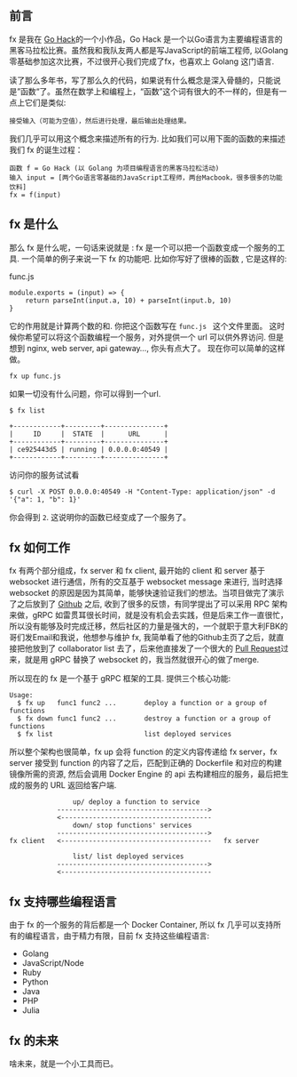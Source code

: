 ## 前言

fx 是我在 [Go Hack](http://gohack2017.golangfoundation.org/)的一个小作品，Go Hack 是一个以Go语言为主要编程语言的黑客马拉松比赛。虽然我和我队友两人都是写JavaScript的前端工程师, 以Golang 零基础参加这次比赛，不过很开心我们完成了fx，也喜欢上 Golang 这门语言.


读了那么多年书，写了那么久的代码，如果说有什么概念是深入骨髓的，只能说是”函数“了。虽然在数学上和编程上，“函数”这个词有很大的不一样的，但是有一点上它们是类似:

```
接受输入（可能为空值），然后进行处理，最后输出处理结果。
```

我们几乎可以用这个概念来描述所有的行为. 比如我们可以用下面的函数的来描述我们 fx 的诞生过程：

```
函数 f = Go Hack (以 Golang 为项目编程语言的黑客马拉松活动)
输入 input = [两个Go语言零基础的JavaScript工程师，两台Macbook，很多很多的功能饮料]
fx = f(input)
```

## fx 是什么

那么 fx 是什么呢，一句话来说就是 : fx 是一个可以把一个函数变成一个服务的工具.  一个简单的例子来说一下 fx 的功能吧. 比如你写好了很棒的函数 , 它是这样的:

func.js
```
module.exports = (input) => {
    return parseInt(input.a, 10) + parseInt(input.b, 10)
}
```

它的作用就是计算两个数的和.  你把这个函数写在 `func.js ` 这个文件里面。 这时候你希望可以将这个函数编程一个服务，对外提供一个 url 可以供外界访问.  但是想到 nginx, web server,  api gateway…, 你头有点大了。 现在你可以简单的这样做。

```
fx up func.js
```

如果一切没有什么问题，你可以得到一个url.

```
$ fx list

+------------+---------+---------------+
|     ID     |  STATE  |      URL      |
+------------+---------+---------------+
| ce925443d5 | running | 0.0.0.0:40549 |
+------------+---------+---------------+
```

访问你的服务试试看

```
$ curl -X POST 0.0.0.0:40549 -H "Content-Type: application/json" -d '{"a": 1, "b": 1}'
```

你会得到 `2`. 这说明你的函数已经变成了一个服务了。


## fx 如何工作

fx 有两个部分组成，fx server 和 fx client, 最开始的 client 和 server 基于 websocket 进行通信，所有的交互基于 websocket message 来进行, 当时选择 websocket 的原因是因为其简单，能够快速验证我们的想法。当项目做完了演示了之后放到了 [Github](https://github.com/***REMOVED***/fx) 之后, 收到了很多的反馈，有同学提出了可以采用 RPC 架构来做，gRPC 如雷贯耳很长时间，就是没有机会去实践，但是后来工作一直很忙，所以没有能够及时完成迁移，然后社区的力量是强大的，一个就职于意大利FBK的哥们发Email和我说，他想参与维护 fx, 我简单看了他的Github主页了之后，就直接把他放到了 collaborator   list 去了，后来他直接发了一个很大的 [Pull Request](https://github.com/***REMOVED***/fx/pull/100/files)过来，就是用 gRPC 替换了 websocket 的，我当然就很开心的做了merge.

所以现在的 fx 是一个基于 gRPC 框架的工具. 提供三个核心功能:
```
Usage:
  $ fx up   func1 func2 ...       deploy a function or a group of functions
  $ fx down func1 func2 ...       destroy a function or a group of functions
  $ fx list                       list deployed services
```

所以整个架构也很简单，fx up 会将 function 的定义内容传递给 fx server，fx server 接受到 function 的内容了之后，匹配到正确的 Dockerfile 和对应的构建镜像所需的资源, 然后会调用 Docker Engine 的 api 去构建相应的服务，最后把生成的服务的 URL 返回给客户端.
```
                up/ deploy a function to service
            -------------------------------------->
            <--------------------------------------
                down/ stop functions' services
            -------------------------------------->
fx client	<--------------------------------------   fx server

                list/ list deployed services
            -------------------------------------->
			<--------------------------------------
```


## fx 支持哪些编程语言

由于 fx 的一个服务的背后都是一个 Docker Container, 所以 fx 几乎可以支持所有的编程语言，由于精力有限，目前 fx 支持这些编程语言:
* Golang
* JavaScript/Node
* Ruby
* Python
* Java
* PHP
* Julia

## fx 的未来

啥未来，就是一个小工具而已。

